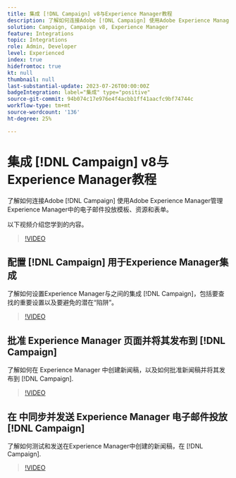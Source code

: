 ```yaml
---
title: 集成 [!DNL Campaign] v8与Experience Manager教程
description: 了解如何连接Adobe [!DNL Campaign] 使用Adobe Experience Manager管理Experience Manager中的电子邮件投放模板、资源和表单。
solution: Campaign, Campaign v8, Experience Manager
feature: Integrations
topic: Integrations
role: Admin, Developer
level: Experienced
index: true
hidefromtoc: true
kt: null
thumbnail: null
last-substantial-update: 2023-07-26T00:00:00Z
badgeIntegration: label="集成" type="positive"
source-git-commit: 94b074c17e976e4f4acbb1ff41aacfc9bf74744c
workflow-type: tm+mt
source-wordcount: '136'
ht-degree: 25%

---
```



# 集成 [!DNL Campaign] v8与Experience Manager教程

了解如何连接Adobe [!DNL Campaign] 使用Adobe Experience Manager管理Experience Manager中的电子邮件投放模板、资源和表单。

以下视频介绍您学到的内容。

>[!VIDEO](https://video.tv.adobe.com/v/340319?quality=12&learn=on)

## 配置 [!DNL Campaign] 用于Experience Manager集成

了解如何设置Experience Manager与之间的集成 [!DNL Campaign]，包括要查找的重要设置以及要避免的潜在“陷阱”。

>[!VIDEO](https://video.tv.adobe.com/v/340121?quality=12&learn=on)

## 批准 Experience Manager 页面并将其发布到 [!DNL Campaign]

了解如何在 Experience Manager 中创建新闻稿，以及如何批准新闻稿并将其发布到 [!DNL Campaign].

>[!VIDEO](https://video.tv.adobe.com/v/340678?quality=12&learn=on)

## 在 中同步并发送 Experience Manager 电子邮件投放[!DNL Campaign]

了解如何测试和发送在Experience Manager中创建的新闻稿，在 [!DNL Campaign].

>[!VIDEO](https://video.tv.adobe.com/v/340151?quality=12&learn=on)
